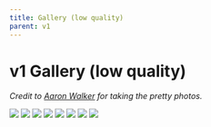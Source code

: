 ```yaml
---
title: Gallery (low quality)
parent: v1
---
```


# v1 Gallery (low quality)

_Credit to [Aaron Walker](http://instagram.com/aawalkerphoto/) for taking the pretty photos._

![]({{site.baseurl}}/assets/images/gallery-v1-small-1.jpg)
![]({{site.baseurl}}/assets/images/gallery-v1-small-2.jpg)
![]({{site.baseurl}}/assets/images/gallery-v1-small-3.jpg)
![]({{site.baseurl}}/assets/images/gallery-v1-small-4.jpg)
![]({{site.baseurl}}/assets/images/gallery-v1-small-5.jpg)
![]({{site.baseurl}}/assets/images/gallery-v1-small-6.jpg)
![]({{site.baseurl}}/assets/images/gallery-v1-small-7.jpg)
![]({{site.baseurl}}/assets/images/gallery-v1-small-8.jpg)